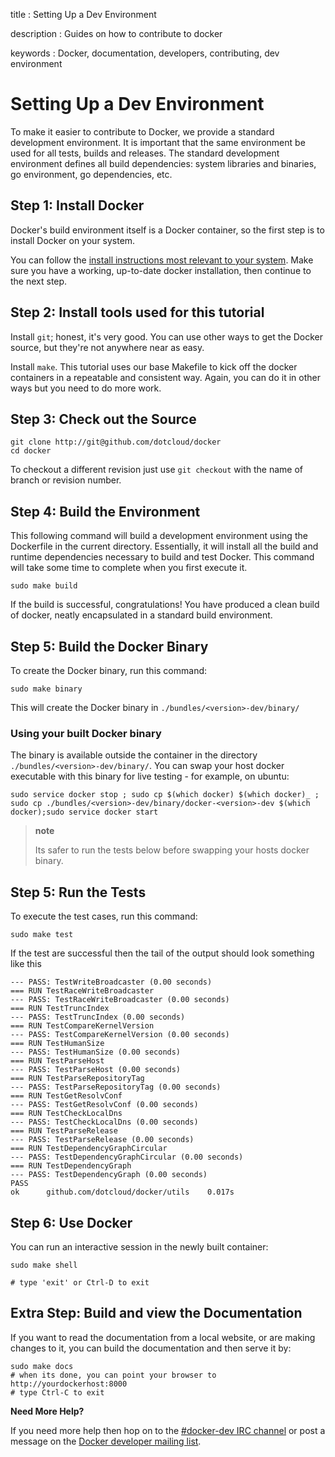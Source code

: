 title
:   Setting Up a Dev Environment

description
:   Guides on how to contribute to docker

keywords
:   Docker, documentation, developers, contributing, dev environment

# Setting Up a Dev Environment

To make it easier to contribute to Docker, we provide a standard
development environment. It is important that the same environment be
used for all tests, builds and releases. The standard development
environment defines all build dependencies: system libraries and
binaries, go environment, go dependencies, etc.

## Step 1: Install Docker

Docker's build environment itself is a Docker container, so the first
step is to install Docker on your system.

You can follow the [install instructions most relevant to your
system][]. Make sure you have a working, up-to-date docker installation,
then continue to the next step.

## Step 2: Install tools used for this tutorial

Install `git`; honest, it's very good. You can use other ways to get the
Docker source, but they're not anywhere near as easy.

Install `make`. This tutorial uses our base Makefile to kick off the
docker containers in a repeatable and consistent way. Again, you can do
it in other ways but you need to do more work.

## Step 3: Check out the Source

~~~~ {.sourceCode .bash}
git clone http://git@github.com/dotcloud/docker
cd docker
~~~~

To checkout a different revision just use `git checkout` with the name
of branch or revision number.

## Step 4: Build the Environment

This following command will build a development environment using the
Dockerfile in the current directory. Essentially, it will install all
the build and runtime dependencies necessary to build and test Docker.
This command will take some time to complete when you first execute it.

~~~~ {.sourceCode .bash}
sudo make build
~~~~

If the build is successful, congratulations! You have produced a clean
build of docker, neatly encapsulated in a standard build environment.

## Step 5: Build the Docker Binary

To create the Docker binary, run this command:

~~~~ {.sourceCode .bash}
sudo make binary
~~~~

This will create the Docker binary in `./bundles/<version>-dev/binary/`

### Using your built Docker binary

The binary is available outside the container in the directory
`./bundles/<version>-dev/binary/`. You can swap your host docker
executable with this binary for live testing - for example, on ubuntu:

~~~~ {.sourceCode .bash}
sudo service docker stop ; sudo cp $(which docker) $(which docker)_ ; sudo cp ./bundles/<version>-dev/binary/docker-<version>-dev $(which docker);sudo service docker start
~~~~

> **note**
>
> Its safer to run the tests below before swapping your hosts docker
> binary.

## Step 5: Run the Tests

To execute the test cases, run this command:

~~~~ {.sourceCode .bash}
sudo make test
~~~~

If the test are successful then the tail of the output should look
something like this

~~~~ {.sourceCode .bash}
--- PASS: TestWriteBroadcaster (0.00 seconds)
=== RUN TestRaceWriteBroadcaster
--- PASS: TestRaceWriteBroadcaster (0.00 seconds)
=== RUN TestTruncIndex
--- PASS: TestTruncIndex (0.00 seconds)
=== RUN TestCompareKernelVersion
--- PASS: TestCompareKernelVersion (0.00 seconds)
=== RUN TestHumanSize
--- PASS: TestHumanSize (0.00 seconds)
=== RUN TestParseHost
--- PASS: TestParseHost (0.00 seconds)
=== RUN TestParseRepositoryTag
--- PASS: TestParseRepositoryTag (0.00 seconds)
=== RUN TestGetResolvConf
--- PASS: TestGetResolvConf (0.00 seconds)
=== RUN TestCheckLocalDns
--- PASS: TestCheckLocalDns (0.00 seconds)
=== RUN TestParseRelease
--- PASS: TestParseRelease (0.00 seconds)
=== RUN TestDependencyGraphCircular
--- PASS: TestDependencyGraphCircular (0.00 seconds)
=== RUN TestDependencyGraph
--- PASS: TestDependencyGraph (0.00 seconds)
PASS
ok      github.com/dotcloud/docker/utils    0.017s
~~~~

## Step 6: Use Docker

You can run an interactive session in the newly built container:

~~~~ {.sourceCode .bash}
sudo make shell

# type 'exit' or Ctrl-D to exit
~~~~

## Extra Step: Build and view the Documentation

If you want to read the documentation from a local website, or are
making changes to it, you can build the documentation and then serve it
by:

~~~~ {.sourceCode .bash}
sudo make docs
# when its done, you can point your browser to http://yourdockerhost:8000
# type Ctrl-C to exit
~~~~

**Need More Help?**

If you need more help then hop on to the [\#docker-dev IRC channel][] or
post a message on the [Docker developer mailing list][].

  [install instructions most relevant to your system]: https://docs.docker.io/en/latest/installation/
  [\#docker-dev IRC channel]: irc://chat.freenode.net#docker-dev
  [Docker developer mailing list]: https://groups.google.com/d/forum/docker-dev
